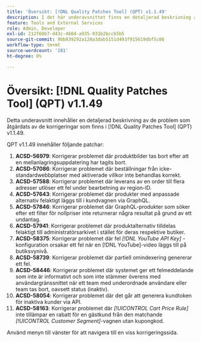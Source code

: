 ```yaml
---
title: 'Översikt: [!DNL Quality Patches Tool] (QPT) v1.1.49'
description: I det här underavsnittet finns en detaljerad beskrivning av de problem som åtgärdats av de korrigeringar som finns i  [!DNL Quality Patches Tool] (QPT) v1.1.49.
feature: Tools and External Services
role: Admin, Developer
exl-id: 212f68b7-d43c-468d-a935-931b2bccb5b5
source-git-commit: 9bb839292a120a3dab5151d493f915619dbf5c06
workflow-type: tm+mt
source-wordcount: '281'
ht-degree: 0%

---
```


# Översikt: [!DNL Quality Patches Tool] (QPT) v1.1.49

Detta underavsnitt innehåller en detaljerad beskrivning av de problem som åtgärdats av de korrigeringar som finns i [!DNL Quality Patches Tool] (QPT) v1.1.49.

QPT v1.1.49 innehåller följande patchar:

1. **ACSD-56979**: Korrigerar problemet där produktbilder tas bort efter att en mellanlagringsuppdatering har tagits bort.
1. **ACSD-57086**: Korrigerar problemet där beställningar från icke-standardwebbplatser med aktiverade villkor inte behandlas korrekt.
1. **ACSD-57588**: Korrigerar problemet där leverans av en order till flera adresser utlöser ett fel under bearbetning av region-ID.
1. **ACSD-57643**: Korrigerar problemet där produkter med anpassade alternativ felaktigt läggs till i kundvagnen via GraphQL.
1. **ACSD-57846**: Korrigerar problemet där GraphQL-produkter som söker efter ett filter för nollpriser inte returnerar några resultat på grund av ett undantag.
1. **ACSD-57941**: Korrigerar problemet där produktalternativ tilldelas felaktigt till administratörsarkivet i stället för deras respektive butiker.
1. **ACSD-58375**: Korrigerar problemet där fel *[!DNL YouTube API Key]* -konfiguration orsakar ett fel när en [!DNL YouTube]-video läggs till på butiksvynivå.
1. **ACSD-58739**: Korrigerar problemet där partiell omindexering genererar ett fel.
1. **ACSD-58446**: Korrigerar problemet där systemet ger ett felmeddelande som inte är informativt och som inte stämmer överens med användargränssnittet när ett team med underordnade användare eller team tas bort, oavsett status (inaktiv).
1. **ACSD-58054**: Korrigerar problemet där det går att generera kundtoken för inaktiva kunder via API.
1. **ACSD-58163**: Korrigerar problemet där *[!UICONTROL Cart Price Rule]* inte tillämpar en rabatt för en gästkund från den matchande *[!UICONTROL Customer Segment]*-vagnen utan kupongkod.

Använd menyn till vänster för att navigera till en viss korrigeringssida.
